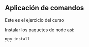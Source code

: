 ## Aplicación de comandos

Este es el ejercicio del curso

Instalar los paquetes de node así:

````
npm install
```